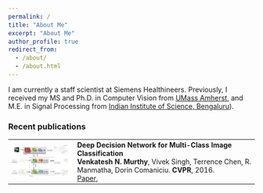 ```yaml
---
permalink: /
title: "About Me"
excerpt: "About Me"
author_profile: true
redirect_from: 
  - /about/
  - /about.html
---
```


I am currently a staff scientist at Siemens Healthineers. Previously, I received my MS and Ph.D. in Computer Vision from [UMass Amherst](https://www.cics.umass.edu/), and M.E. in Signal Processing from [Indian Institute of Science, Bengaluru](https://ee.iisc.ac.in/)).






### Recent publications
<table style="border: none; border-collapse: collapse;" border="0">
  
<tr style="border-collapse: separate; border-spacing:30em;">
<td style="border-collapse: collapse; border: none;">
<img src="https://raw.githubusercontent.com/Venkatesh-Murthy/venkatesh-murthy.github.io/master/images/DDN.jpg" width="250"/> </td>
  
 
<td style="border-collapse: collapse; border: none;">
<b>Deep Decision Network for Multi-Class Image Classification</b>
<br>
<b>Venkatesh N. Murthy</b>, Vivek Singh, Terrence Chen, R. Manmatha, Dorin Comaniciu. <b>CVPR</b>, 2016.
<br>
<span><a href="https://comaniciu.net/Papers/DeepDecisionNetwork_CVPR16.pdf">Paper</a></span>, 
</td>
</tr> 
